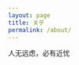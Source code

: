 ```yaml
---
layout: page
title: 关于
permalink: /about/
---
```


人无远虑，必有近忧


[jekyll-organization]: https://github.com/jekyll
